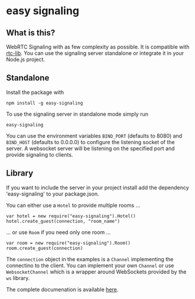 # easy signaling

## What is this?

WebRTC Signaling with as few complexity as possible. It is compatible with
[rtc-lib](https://github.com/Innovailable/rtc-lib). You can use the signaling
server standalone or integrate it in your Node.js project.

## Standalone

Install the package with

    npm install -g easy-signaling

To use the signaling server in standalone mode simply run

    easy-signaling

You can use the environment variables `BIND_PORT` (defaults to 8080) and
`BIND_HOST` (defaults to 0.0.0.0) to configure the listening socket of the
server. A websocket server will be listening on the specified port and provide
signaling to clients.

## Library

If you want to include the server in your project install add the dependency
'easy-signaling' to your package.json.

You can either use a `Hotel` to provide multiple rooms ...

    var hotel = new require("easy-signaling").Hotel()
    hotel.create_guest(connection, "room_name")

... or use `Room` if you need only one room ...

    var room = new require("easy-signaling").Room()
    room.create_guest(connection)

The `connection` object in the examples is a `Channel` implementing the
connectino to the client. You can implement your own `Channel` or use
`WebsocketChannel` which is a wrapper around WebSockets provided by the `ws`
library.

The complete documenation is available
[here](http://innovailable.github.io/easy-signaling/).
